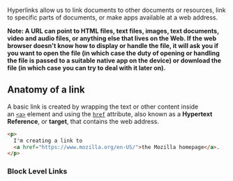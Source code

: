 Hyperlinks allow us to link documents to other documents or resources, link to specific parts of documents, or make apps available at a web address.

**Note: A URL can point to HTML files, text files, images, text documents, video and audio files, or anything else that lives on the Web. If the web browser doesn't know how to display or handle the file, it will ask you if you want to open the file (in which case the duty of opening or handling the file is passed to a suitable native app on the device) or download the file (in which case you can try to deal with it later on).**

## Anatomy of a link
A basic link is created by wrapping the text or other content inside an [`<a>`](https://developer.mozilla.org/en-US/docs/Web/HTML/Element/a) element and using the [`href`](https://developer.mozilla.org/en-US/docs/Web/HTML/Element/a#href) attribute, also known as a **Hypertext Reference**, or **target**, that contains the web address.
```html
<p>
  I'm creating a link to
  <a href="https://www.mozilla.org/en-US/">the Mozilla homepage</a>.
</p>
```
### Block Level Links


